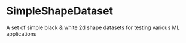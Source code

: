 # SimpleShapeDataset
A set of simple black & white 2d shape datasets for testing various ML applications

